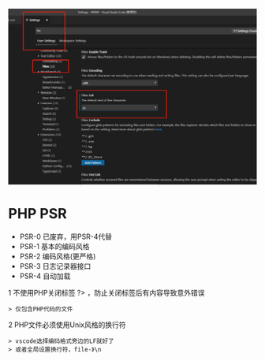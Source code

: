 
![setLR](/demo/images/setLR.png)
# PHP PSR

* PSR-0 已废弃，用PSR-4代替
* PSR-1 基本的编码风格
* PSR-2 编码风格(更严格)
* PSR-3 日志记录器接口
* PSR-4 自动加载

1 不使用PHP关闭标签 ?> ，防止关闭标签后有内容导致意外错误

    > 仅包含PHP代码的文件

2 PHP文件必须使用Unix风格的换行符

    > vscode选择编码格式旁边的LF就好了
    > 或者全局设置换行符，file-》\n

